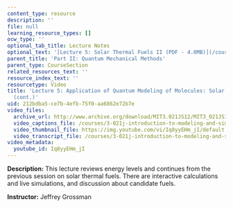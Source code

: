 ```yaml
---
content_type: resource
description: ''
file: null
learning_resource_types: []
ocw_type: ''
optional_tab_title: Lecture Notes
optional_text: '[Lecture 5: Solar Thermal Fuels II (PDF - 4.0MB)](/courses/3-021j-introduction-to-modeling-and-simulation-spring-2012/resources/mit3_021js12_l5)'
parent_title: 'Part II: Quantum Mechanical Methods'
parent_type: CourseSection
related_resources_text: ''
resource_index_text: ''
resourcetype: Video
title: 'Lecture 5: Application of Quantum Modeling of Molecules: Solar Thermal Fuels
  (cont.)'
uid: 212bdba5-ce7b-4efb-75f0-aa6862e72b7e
video_files:
  archive_url: http://www.archive.org/download/MIT3.021JS12/MIT3_021JS12_lec05_300k.mp4
  video_captions_file: /courses/3-021j-introduction-to-modeling-and-simulation-spring-2012/95c5c0f6636155a2a2d4340ff927e41a_Iq8yyEHm_jI.vtt
  video_thumbnail_file: https://img.youtube.com/vi/Iq8yyEHm_jI/default.jpg
  video_transcript_file: /courses/3-021j-introduction-to-modeling-and-simulation-spring-2012/f4f99a185414e382c024fd2f0d6b3849_Iq8yyEHm_jI.pdf
video_metadata:
  youtube_id: Iq8yyEHm_jI
---
```


**Description:** This lecture reviews energy levels and continues from the previous session on solar thermal fuels. There are interactive calculations and live simulations, and discussion about candidate fuels.

**Instructor:** Jeffrey Grossman